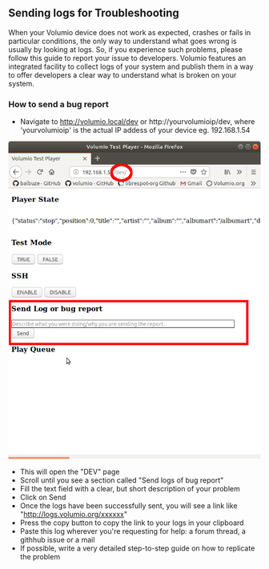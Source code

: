 ## Sending logs for Troubleshooting

When your Volumio device does not work as expected, crashes or fails in particular conditions, the only way to understand what goes wrong
is usually by looking at logs. So, if you experience such problems, please follow this guide to report your issue to developers.
Volumio features an integrated facility to collect logs of your system and publish them in a way to offer developers a clear way to understand
what is broken on your system.

### How to send a bug report

* Navigate to http://volumio.local/dev or http://yourvolumioip/dev, where 'yourvolumioip' is the actual IP addess of your device eg. 192.168.1.54

<img src="./img/send_log.png">

* This will open the "DEV" page
* Scroll until you see a section called "Send logs of bug report"
* Fill the text field with a clear, but short description of your problem
* Click on Send
* Once the logs have been successfully sent, you will see a link like "http://logs.volumio.org/xxxxxx"
* Press the copy button to copy the link to your logs in your clipboard
* Paste this log wherever you're requesting for help: a forum thread, a githhub issue or a mail
* If possible, write a very detailed step-to-step guide on how to replicate the problem
